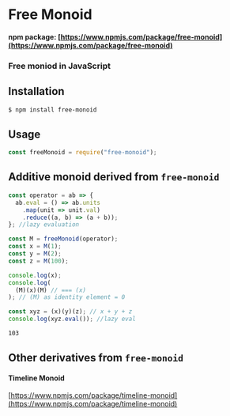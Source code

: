 # Free Monoid

#### npm package: [https://www.npmjs.com/package/free-monoid](https://www.npmjs.com/package/free-monoid)

### Free moniod in JavaScript  

## Installation

```sh
$ npm install free-monoid
```

## Usage

```js
const freeMonoid = require("free-monoid");
```

## Additive monoid derived from `free-monoid`

```js
const operator = ab => {
  ab.eval = () => ab.units
    .map(unit => unit.val)
    .reduce((a, b) => (a + b));
}; //lazy evaluation

const M = freeMonoid(operator);
const x = M(1);
const y = M(2);
const z = M(100);

console.log(x);
console.log(
  (M)(x)(M) // === (x)
); // (M) as identity element = 0

const xyz = (x)(y)(z); // x + y + z
console.log(xyz.eval()); //lazy eval
```

```sh
103
```

## Other derivatives from `free-monoid`

#### Timeline Monoid
[https://www.npmjs.com/package/timeline-monoid](https://www.npmjs.com/package/timeline-monoid)
